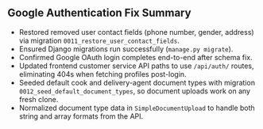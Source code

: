 ## Google Authentication Fix Summary

- Restored removed user contact fields (phone number, gender, address) via migration `0011_restore_user_contact_fields`.
- Ensured Django migrations run successfully (`manage.py migrate`).
- Confirmed Google OAuth login completes end-to-end after schema fix.
- Updated frontend customer service API paths to use `/api/auth/` routes, eliminating 404s when fetching profiles post-login.
- Seeded default cook and delivery-agent document types with migration `0012_seed_default_document_types`, so document uploads work on any fresh clone.
- Normalized document type data in `SimpleDocumentUpload` to handle both string and array formats from the API.
